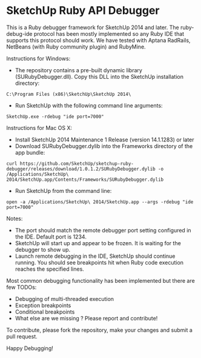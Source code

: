 SketchUp Ruby API Debugger
==========================

This is a Ruby debugger framework for SketchUp 2014 and later. The ruby-debug-ide protocol has been mostly implemented so any Ruby IDE that supports this protocol should work. We have tested with Aptana RadRails, NetBeans (with Ruby community plugin) and RubyMine.

Instructions for Windows:
- The repository contains a pre-built dynamic library (SURubyDebugger.dll). Copy this DLL into the SketchUp installation directory:
```
C:\Program Files (x86)\SketchUp\SketchUp 2014\
```
- Run SketchUp with the following command line arguments:
```
SketchUp.exe -rdebug "ide port=7000"
```

Instructions for Mac OS X:
- Install SketchUp 2014 Maintenance 1 Release (version 14.1.1283) or later
- Download SURubyDebugger.dylib into the Frameworks directory of the app bundle:
```
curl https://github.com/SketchUp/sketchup-ruby-debugger/releases/download/1.0.1.2/SURubyDebugger.dylib -o /Applications/SketchUp\ 2014/SketchUp.app/Contents/Frameworks/SURubyDebugger.dylib
```
- Run SketchUp from the command line:
```
open -a /Applications/SketchUp\ 2014/SketchUp.app --args -rdebug "ide port=7000"
```

Notes:
- The port should match the remote debugger port setting configured in the IDE. Default port is 1234.
- SketchUp will start up and appear to be frozen. It is waiting for the debugger to show up.
- Launch remote debugging in the IDE, SketchUp should continue running. You should see breakpoints hit when Ruby code execution reaches the specified lines.


Most common debugging functionality has been implemented but there are few TODOs:
- Debugging of multi-threaded execution
- Exception breakpoints
- Conditional breakpoints
- What else are we missing ? Please report and contribute!

To contribute, please fork the repository, make your changes and submit a pull request.

Happy Debugging!
